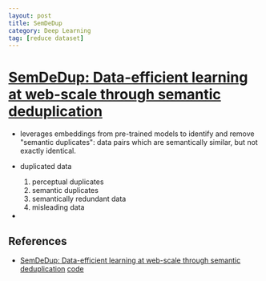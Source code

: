 ```yaml
---
layout: post
title: SemDeDup
category: Deep Learning
tag: [reduce dataset]
---
```


# [SemDeDup: Data-efficient learning at web-scale through semantic deduplication](https://arxiv.org/pdf/2303.09540)

* leverages embeddings from pre-trained models to identify and remove "semantic duplicates": data pairs which are semantically similar, but not exactly identical. 

* duplicated data
    1. perceptual duplicates
    2. semantic duplicates
    3. semantically redundant data
    4. misleading data

* 


## References
- [SemDeDup: Data-efficient learning at web-scale through semantic deduplication](https://arxiv.org/pdf/2303.09540) [code](https://github.com/facebookresearch/SemDeDup)